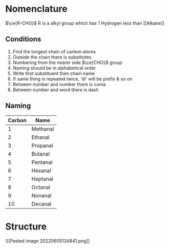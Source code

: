 # Nomenclature
$\ce{R-CHO}$ 
R is a alkyl group which has 1 Hydrogen less than [[Alkane]]

## Conditions
1) Find the longest chain of carbon atoms
2) Outside the chain there is substitutes
3) Numbering from the nearer side $\ce{CHO}$ group
4) Naming should be in alphabetical order
5) Write first substituent then chain name
6) If same thing is repeated twice, 'di' will be prefix & so on
7) Between number and number there is coma
8) Between number and word there is dash

## Naming
| Carbon | Name      |
| ------ | --------- |
| 1      | Methanal |
| 2      | Ethanal  |
| 3      | Propanal |
| 4      | Butanal  |
| 5      | Pentanal |
| 6      | Hexanal  |
| 7      | Heptanal |
| 8      | Octanal  |
| 9      | Nonanal  |
| 10     | Decanal  |


# Structure

![[Pasted image 20220605134841.png]]